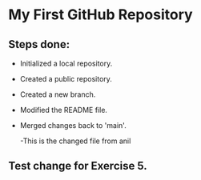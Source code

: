 # My First GitHub Repository

## Steps done:

- Initialized a local repository.
- Created a public repository.
- Created a new branch.
- Modified the README file.
- Merged changes back to 'main'.

  -This is the changed file from anil

## Test change for Exercise 5.
